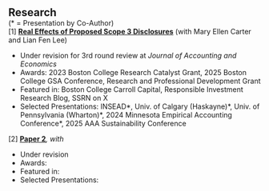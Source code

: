  
<h2 id="research" style="margin: 2px 0px 0px;"> <br> 
<br> Research</h2>
(* = Presentation by Co-Author)

<div>
  <div class="title"> [1] <strong> <a href="https://ssrn.com/abstract=4743426">Real Effects of Proposed Scope 3 Disclosures</a></strong> (with Mary Ellen Carter and Lian Fen Lee) </div>
  <ul>
    <li>  Under revision for 3rd round review at <em>Journal of Accounting and Economics</em> <br></li>
    <li>  Awards: 2023 Boston College Research Catalyst Grant, 2025 Boston College GSA Conference, Research and Professional Development Grant </li>
    <li>  Featured in: Boston College Carroll Capital, Responsible Investment Research Blog, SSRN on X </li>
    <li>  Selected Presentations: INSEAD*, Univ. of Calgary (Haskayne)*, Univ. of Pennsylvania (Wharton)*, 2024 Minnesota Empirical Accounting Conference*, 2025 AAA Sustainability Conference </li>
  </ul>
</div>

<div>
  <div class="title"> [2] <strong> <a href="ssrn link 1">Paper 2</a></strong><em>, with </em> </div>
  <ul>
    <li>  Under revision  <br></li>
    <li>  Awards: </li>
    <li>  Featured in: </li>
    <li>  Selected Presentations: </li>
  </ul>
</div>
 

  

 
